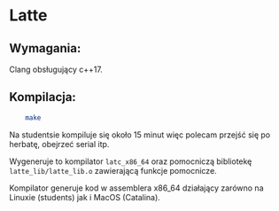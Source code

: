 # Latte

## Wymagania:

Clang obsługujący c++17.

## Kompilacja:

```bash
    make
```
Na studentsie kompiluje się około 15 minut więc polecam przejść się po herbatę, obejrzeć serial itp.

Wygeneruje to kompilator `latc_x86_64` oraz pomocniczą bibliotekę `latte_lib/latte_lib.o` zawierającą funkcje pomocnicze.

Kompilator generuje kod w assemblera x86_64 działający zarówno na Linuxie (students) jak i MacOS (Catalina).



<!-- Za -->